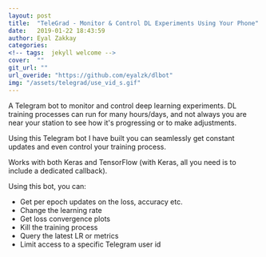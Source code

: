 ```yaml
---
layout: post
title:  "TeleGrad - Monitor & Control DL Experiments Using Your Phone"
date:   2019-01-22 18:43:59
author: Eyal Zakkay
categories:
<!-- tags:	jekyll welcome -->
cover:  ""
git_url: ""
url_overide: "https://github.com/eyalzk/dlbot"
img: "/assets/telegrad/use_vid_s.gif"
---
```


A Telegram bot to monitor and control deep learning experiments.
DL training processes can run for many hours/days, and not always you are near your station to see how it's progressing or to make adjustments.

Using this Telegram bot I have built you can seamlessly get constant updates and even control your training process.

Works with both Keras and TensorFlow (with Keras, all you need is to include a dedicated callback).

Using this bot, you can:
- Get per epoch updates on the loss, accuracy etc.
- Change the learning rate
- Get loss convergence plots
- Kill the training process
- Query the latest LR or metrics
- Limit access to a specific Telegram user id
